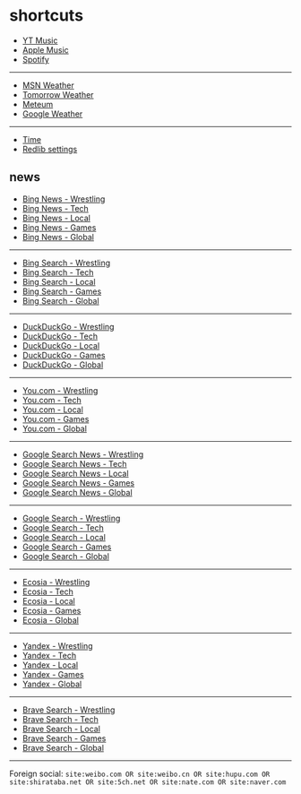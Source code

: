 # shortcuts

- [YT Music](https://music.youtube.com)
- [Apple Music](https://music.apple.com)
- [Spotify](https://open.spotify.com)

---

- [MSN Weather](https://www.msn.com/en-us/weather/maps/radar)
- [Tomorrow Weather](https://weather.tomorrow.io)
- [Meteum](https://meteum.ai/weather/search)
- [Google Weather](https://www.google.com/search?q=weather&udm=0&safe=off)

---

- [Time](https://time.is/?c=d3l1_3F_3j1_3Y1_3WXth2i2s.TAXfmrXc1Xo480Xz1Xa1Xb51ea29.4e4185.28571f.2d99db.abbd8.1bb85e.1c3b23Xw1Xv20240528Xh0Xi1XZ1XmXuXB1Xs0)
- [Redlib settings](https://redlib.freedit.eu/settings/restore/?theme=system&front_page=default&layout=card&wide=off&post_sort=top&comment_sort=top&show_nsfw=on&use_hls=off&hide_hls_notification=off&hide_awards=off&fixed_navbar=on&subscriptions=&filters=)

## news

- [Bing News - Wrestling](https://www.bing.com/news/search?q=%22ringsidenews%20com%22%20OR%20%22wrestlinginc%20com%22%20OR%20%22fightful%20com%22%20OR%20site%3Aringsidenews.com%20OR%20site%3Awrestlinginc.com%20OR%20site%3Afightful.com&qft=interval%3d"7")
- [Bing News - Tech](https://www.bing.com/news/search?q=msft+OR+aapl+OR+goog+OR+%28ai+%28generate+OR+generative+OR+model%29%29+OR+perplexity+OR+ios+OR+windows+OR+starlink&qft=interval%3d"7")
- [Bing News - Local](https://www.bing.com/news/search?q=%22newsinfo%20inquirer%20net%22%20OR%20%22news%20abs%20cbn%20com%20news%22%20OR%20%22philstar%20com%20nation%22%20OR%20%22gmanetwork%20com%20news%20topstories%20metro%22%20OR%20%22gmanetwork%20com%20news%20topstories%20nation%22%20OR%20%22gmanetwork%20com%20news%20balitambayan%22%20OR%20site%3Anewsinfo.inquirer.net%20OR%20site%3Anews.abs-cbn.com%2Fnews%20OR%20site%3Aphilstar.com%2Fnation%20OR%20site%3Agmanetwork.com%2Fnews%2Ftopstories%2Fmetro%20OR%20site%3Agmanetwork.com%2Fnews%2Ftopstories%2Fnation%20OR%20site%3Agmanetwork.com%2Fnews%2Fbalitambayan&qft=interval%3d"7")
- [Bing News - Games](https://www.bing.com/news/search?q=genshin+OR+valorant+OR+%28league+"of+legends"%29+OR+wuthering+OR+%28smash+bros%29+OR+ntes+OR+ttwo+OR+ea&qft=interval%3d"7")
- [Bing News - Global](https://www.bing.com/news/search?q=%22channelnewsasia%20com%20world%22%20OR%20%22france24%20com%20en%20live%20news%22%20OR%20%20%22scmp%20com%20news%20world%22%20OR%20%22reuters%20com%20world%22%20OR%20site%3Achannelnewsasia.com%2Fworld%20OR%20site%3Afrance24.com%2Fen%2Flive-news%20OR%20site%3Ascmp.com%2Fnews%2Fworld%20OR%20site%3Areuters.com%2Fworld&qft=interval%3d"7")
<!-- Format: - [Bing News - *queryTitle*](https://www.bing.com/news/search?q=[query]&qft=interval%3d"7") -->

---

- [Bing Search - Wrestling](https://www.bing.com/search?q=%22ringsidenews%20com%22%20OR%20%22wrestlinginc%20com%22%20OR%20%22fightful%20com%22%20OR%20site%3Aringsidenews.com%20OR%20site%3Awrestlinginc.com%20OR%20site%3Afightful.com&filters=ex1%3a%22ez1%22&mkt=en-US&setlang=en-us)
- [Bing Search - Tech](https://www.bing.com/search?q=msft+OR+aapl+OR+goog+OR+%28ai+%28generate+OR+generative+OR+model%29%29+OR+perplexity+OR+ios+OR+windows+OR+starlink&filters=ex1%3a%22ez1%22&mkt=en-US&setlang=en-us)
- [Bing Search - Local](https://www.bing.com/search?q=%22newsinfo%20inquirer%20net%22%20OR%20%22news%20abs%20cbn%20com%20news%22%20OR%20%22philstar%20com%20nation%22%20OR%20%22gmanetwork%20com%20news%20topstories%20metro%22%20OR%20%22gmanetwork%20com%20news%20topstories%20nation%22%20OR%20%22gmanetwork%20com%20news%20balitambayan%22%20OR%20site%3Anewsinfo.inquirer.net%20OR%20site%3Anews.abs-cbn.com%2Fnews%20OR%20site%3Aphilstar.com%2Fnation%20OR%20site%3Agmanetwork.com%2Fnews%2Ftopstories%2Fmetro%20OR%20site%3Agmanetwork.com%2Fnews%2Ftopstories%2Fnation%20OR%20site%3Agmanetwork.com%2Fnews%2Fbalitambayan&filters=ex1%3a%22ez1%22&mkt=en-US&setlang=en-us)
- [Bing Search - Games](https://www.bing.com/search?q=genshin+OR+valorant+OR+%28league+"of+legends"%29+OR+wuthering+OR+%28smash+bros%29+OR+ntes+OR+ttwo+OR+ea&filters=ex1%3a%22ez1%22&mkt=en-US&setlang=en-us)
- [Bing Search - Global](https://www.bing.com/search?q=%22channelnewsasia%20com%20world%22%20OR%20%22france24%20com%20en%20live%20news%22%20OR%20%20%22scmp%20com%20news%20world%22%20OR%20%22reuters%20com%20world%22%20OR%20site%3Achannelnewsasia.com%2Fworld%20OR%20site%3Afrance24.com%2Fen%2Flive-news%20OR%20site%3Ascmp.com%2Fnews%2Fworld%20OR%20site%3Areuters.com%2Fworld&filters=ex1%3a%22ez1%22&mkt=en-US&setlang=en-us)
<!-- Format: - [Bing Search - *queryTitle*](https://www.bing.com/search?q=[query]&filters=ex1%3a%22ez1%22&mkt=en-US&setlang=en-us) -->

---

- [DuckDuckGo - Wrestling](https://duckduckgo.com/?q=%22ringsidenews%20com%22%20OR%20%22wrestlinginc%20com%22%20OR%20%22fightful%20com%22%20OR%20site%3Aringsidenews.com%20OR%20site%3Awrestlinginc.com%20OR%20site%3Afightful.com&df=d&assist=true)
- [DuckDuckGo - Tech](https://duckduckgo.com/?q=msft+OR+aapl+OR+goog+OR+%28ai+%28generate+OR+generative+OR+model%29%29+OR+perplexity+OR+ios+OR+windows+OR+starlink&df=d)
- [DuckDuckGo - Local](https://duckduckgo.com/?q=%22newsinfo%20inquirer%20net%22%20OR%20%22news%20abs%20cbn%20com%20news%22%20OR%20%22philstar%20com%20nation%22%20OR%20%22gmanetwork%20com%20news%20topstories%20metro%22%20OR%20%22gmanetwork%20com%20news%20topstories%20nation%22%20OR%20%22gmanetwork%20com%20news%20balitambayan%22%20OR%20site%3Anewsinfo.inquirer.net%20OR%20site%3Anews.abs-cbn.com%2Fnews%20OR%20site%3Aphilstar.com%2Fnation%20OR%20site%3Agmanetwork.com%2Fnews%2Ftopstories%2Fmetro%20OR%20site%3Agmanetwork.com%2Fnews%2Ftopstories%2Fnation%20OR%20site%3Agmanetwork.com%2Fnews%2Fbalitambayan&df=d&assist=true)
- [DuckDuckGo - Games](https://duckduckgo.com/?q=genshin+OR+valorant+OR+%28league+"of+legends"%29+OR+wuthering+OR+%28smash+bros%29+OR+ntes+OR+ttwo+OR+ea&df=d&assist=true)
- [DuckDuckGo - Global](https://duckduckgo.com/?q=%22channelnewsasia%20com%20world%22%20OR%20%22france24%20com%20en%20live%20news%22%20OR%20%20%22scmp%20com%20news%20world%22%20OR%20%22reuters%20com%20world%22%20OR%20site%3Achannelnewsasia.com%2Fworld%20OR%20site%3Afrance24.com%2Fen%2Flive-news%20OR%20site%3Ascmp.com%2Fnews%2Fworld%20OR%20site%3Areuters.com%2Fworld&df=d&assist=true)
<!-- Format: - [DuckDuckGo - *queryTitle*](https://duckduckgo.com/?q=[query]&df=d&assist=true) -->

---

- [You.com - Wrestling](https://you.com/search?q=%22ringsidenews%20com%22%20OR%20%22wrestlinginc%20com%22%20OR%20%22fightful%20com%22%20OR%20site%3Aringsidenews.com%20OR%20site%3Awrestlinginc.com%20OR%20site%3Afightful.com)
- [You.com - Tech](https://you.com/search?q=msft+OR+aapl+OR+goog+OR+%28ai+%28generate+OR+generative+OR+model%29%29+OR+perplexity+OR+ios+OR+windows+OR+starlink)
- [You.com - Local](https://you.com/search?q=%22newsinfo%20inquirer%20net%22%20OR%20%22news%20abs%20cbn%20com%20news%22%20OR%20%22philstar%20com%20nation%22%20OR%20%22gmanetwork%20com%20news%20topstories%20metro%22%20OR%20%22gmanetwork%20com%20news%20topstories%20nation%22%20OR%20%22gmanetwork%20com%20news%20balitambayan%22%20OR%20site%3Anewsinfo.inquirer.net%20OR%20site%3Anews.abs-cbn.com%2Fnews%20OR%20site%3Aphilstar.com%2Fnation%20OR%20site%3Agmanetwork.com%2Fnews%2Ftopstories%2Fmetro%20OR%20site%3Agmanetwork.com%2Fnews%2Ftopstories%2Fnation%20OR%20site%3Agmanetwork.com%2Fnews%2Fbalitambayan)
- [You.com - Games](https://you.com/search?q=genshin+OR+valorant+OR+%28league+"of+legends"%29+OR+wuthering+OR+%28smash+bros%29+OR+ntes+OR+ttwo+OR+ea)
- [You.com - Global](https://you.com/search?q=%22channelnewsasia%20com%20world%22%20OR%20%22france24%20com%20en%20live%20news%22%20OR%20%20%22scmp%20com%20news%20world%22%20OR%20%22reuters%20com%20world%22%20OR%20site%3Achannelnewsasia.com%2Fworld%20OR%20site%3Afrance24.com%2Fen%2Flive-news%20OR%20site%3Ascmp.com%2Fnews%2Fworld%20OR%20site%3Areuters.com%2Fworld)
<!-- Format: - [You.com - *queryTitle*](https://you.com/search?q=[query]) -->

---

- [Google Search News - Wrestling](https://www.google.com/search?safe=off&tbm=nws&tbs=qdr:d&q=%22ringsidenews%20com%22%20OR%20%22wrestlinginc%20com%22%20OR%20%22fightful%20com%22%20OR%20site%3Aringsidenews.com%20OR%20site%3Awrestlinginc.com%20OR%20site%3Afightful.com)
- [Google Search News - Tech](https://www.google.com/search?safe=off&tbm=nws&tbs=qdr:d&q=msft+OR+aapl+OR+goog+OR+%28ai+%28generate+OR+generative+OR+model%29%29+OR+perplexity+OR+ios+OR+windows+OR+starlink)
- [Google Search News - Local](https://www.google.com/search?safe=off&tbm=nws&tbs=qdr:d&q=%22newsinfo%20inquirer%20net%22%20OR%20%22news%20abs%20cbn%20com%20news%22%20OR%20%22philstar%20com%20nation%22%20OR%20%22gmanetwork%20com%20news%20topstories%20metro%22%20OR%20%22gmanetwork%20com%20news%20topstories%20nation%22%20OR%20%22gmanetwork%20com%20news%20balitambayan%22%20OR%20site%3Anewsinfo.inquirer.net%20OR%20site%3Anews.abs-cbn.com%2Fnews%20OR%20site%3Aphilstar.com%2Fnation%20OR%20site%3Agmanetwork.com%2Fnews%2Ftopstories%2Fmetro%20OR%20site%3Agmanetwork.com%2Fnews%2Ftopstories%2Fnation%20OR%20site%3Agmanetwork.com%2Fnews%2Fbalitambayan)
- [Google Search News - Games](https://www.google.com/search?safe=off&tbm=nws&tbs=qdr:d&q=genshin+OR+valorant+OR+%28league+"of+legends"%29+OR+wuthering+OR+%28smash+bros%29+OR+ntes+OR+ttwo+OR+ea)
- [Google Search News - Global](https://www.google.com/search?safe=off&tbm=nws&tbs=qdr:d&q=%22channelnewsasia%20com%20world%22%20OR%20%22france24%20com%20en%20live%20news%22%20OR%20%20%22scmp%20com%20news%20world%22%20OR%20%22reuters%20com%20world%22%20OR%20site%3Achannelnewsasia.com%2Fworld%20OR%20site%3Afrance24.com%2Fen%2Flive-news%20OR%20site%3Ascmp.com%2Fnews%2Fworld%20OR%20site%3Areuters.com%2Fworld)
<!-- Format: - [Google Search News - *queryTitle*](https://www.google.com/search?safe=off&tbm=nws&tbs=qdr:d&q=[query]) -->

---

- [Google Search - Wrestling](https://www.google.com/search?q=%22ringsidenews%20com%22%20OR%20%22wrestlinginc%20com%22%20OR%20%22fightful%20com%22%20OR%20site%3Aringsidenews.com%20OR%20site%3Awrestlinginc.com%20OR%20site%3Afightful.com&tbs=qdr:d&safe=off)
- [Google Search - Tech](https://www.google.com/search?q=msft+OR+aapl+OR+goog+OR+%28ai+%28generate+OR+generative+OR+model%29%29+OR+perplexity+OR+ios+OR+windows+OR+starlink&tbs=qdr:d&safe=off)
- [Google Search - Local](https://www.google.com/search?q=%22newsinfo%20inquirer%20net%22%20OR%20%22news%20abs%20cbn%20com%20news%22%20OR%20%22philstar%20com%20nation%22%20OR%20%22gmanetwork%20com%20news%20topstories%20metro%22%20OR%20%22gmanetwork%20com%20news%20topstories%20nation%22%20OR%20%22gmanetwork%20com%20news%20balitambayan%22%20OR%20site%3Anewsinfo.inquirer.net%20OR%20site%3Anews.abs-cbn.com%2Fnews%20OR%20site%3Aphilstar.com%2Fnation%20OR%20site%3Agmanetwork.com%2Fnews%2Ftopstories%2Fmetro%20OR%20site%3Agmanetwork.com%2Fnews%2Ftopstories%2Fnation%20OR%20site%3Agmanetwork.com%2Fnews%2Fbalitambayan&tbs=qdr:d&safe=off)
- [Google Search - Games](https://www.google.com/search?q=genshin+OR+valorant+OR+%28league+"of+legends"%29+OR+wuthering+OR+%28smash+bros%29+OR+ntes+OR+ttwo+OR+ea&tbs=qdr:d&safe=off)
- [Google Search - Global](https://www.google.com/search?q=%22channelnewsasia%20com%20world%22%20OR%20%22france24%20com%20en%20live%20news%22%20OR%20%20%22scmp%20com%20news%20world%22%20OR%20%22reuters%20com%20world%22%20OR%20site%3Achannelnewsasia.com%2Fworld%20OR%20site%3Afrance24.com%2Fen%2Flive-news%20OR%20site%3Ascmp.com%2Fnews%2Fworld%20OR%20site%3Areuters.com%2Fworld&tbs=qdr:d&safe=off)
<!-- Format: - [Google Search - *queryTitle*](https://www.google.com/search?q=[query]&tbs=qdr:d&safe=off) -->

---

- [Ecosia - Wrestling](https://www.ecosia.org/search?q=%22ringsidenews%20com%22%20OR%20%22wrestlinginc%20com%22%20OR%20%22fightful%20com%22%20OR%20site%3Aringsidenews.com%20OR%20site%3Awrestlinginc.com%20OR%20site%3Afightful.com&freshness=day)
- [Ecosia - Tech](https://www.ecosia.org/search?q=msft+OR+aapl+OR+goog+OR+%28ai+%28generate+OR+generative+OR+model%29%29+OR+perplexity+OR+ios+OR+windows+OR+starlink&freshness=day)
- [Ecosia - Local](https://www.ecosia.org/search?q=%22newsinfo%20inquirer%20net%22%20OR%20%22news%20abs%20cbn%20com%20news%22%20OR%20%22philstar%20com%20nation%22%20OR%20%22gmanetwork%20com%20news%20topstories%20metro%22%20OR%20%22gmanetwork%20com%20news%20topstories%20nation%22%20OR%20%22gmanetwork%20com%20news%20balitambayan%22%20OR%20site%3Anewsinfo.inquirer.net%20OR%20site%3Anews.abs-cbn.com%2Fnews%20OR%20site%3Aphilstar.com%2Fnation%20OR%20site%3Agmanetwork.com%2Fnews%2Ftopstories%2Fmetro%20OR%20site%3Agmanetwork.com%2Fnews%2Ftopstories%2Fnation%20OR%20site%3Agmanetwork.com%2Fnews%2Fbalitambayan&freshness=day)
- [Ecosia - Games](https://www.ecosia.org/search?q=genshin+OR+valorant+OR+%28league+"of+legends"%29+OR+wuthering+OR+%28smash+bros%29+OR+ntes+OR+ttwo+OR+ea&freshness=day)
- [Ecosia - Global](https://www.ecosia.org/search?q=%22channelnewsasia%20com%20world%22%20OR%20%22france24%20com%20en%20live%20news%22%20OR%20%20%22scmp%20com%20news%20world%22%20OR%20%22reuters%20com%20world%22%20OR%20site%3Achannelnewsasia.com%2Fworld%20OR%20site%3Afrance24.com%2Fen%2Flive-news%20OR%20site%3Ascmp.com%2Fnews%2Fworld%20OR%20site%3Areuters.com%2Fworld&freshness=day)
<!-- Format: - [Ecosia - *queryTitle*](https://www.ecosia.org/search?q=[query]&freshness=day) -->

---

- [Yandex - Wrestling](https://yandex.com/search/?text=%22ringsidenews%20com%22%20OR%20%22wrestlinginc%20com%22%20OR%20%22fightful%20com%22%20OR%20site%3Aringsidenews.com%20OR%20site%3Awrestlinginc.com%20OR%20site%3Afightful.com&within=77)
- [Yandex - Tech](https://yandex.com/search/?text=msft+OR+aapl+OR+goog+OR+%28ai+%28generate+OR+generative+OR+model%29%29+OR+perplexity+OR+ios+OR+windows+OR+starlink&within=77)
- [Yandex - Local](https://yandex.com/search/?text=%22newsinfo%20inquirer%20net%22%20OR%20%22news%20abs%20cbn%20com%20news%22%20OR%20%22philstar%20com%20nation%22%20OR%20%22gmanetwork%20com%20news%20topstories%20metro%22%20OR%20%22gmanetwork%20com%20news%20topstories%20nation%22%20OR%20%22gmanetwork%20com%20news%20balitambayan%22%20OR%20site%3Anewsinfo.inquirer.net%20OR%20site%3Anews.abs-cbn.com%2Fnews%20OR%20site%3Aphilstar.com%2Fnation%20OR%20site%3Agmanetwork.com%2Fnews%2Ftopstories%2Fmetro%20OR%20site%3Agmanetwork.com%2Fnews%2Ftopstories%2Fnation%20OR%20site%3Agmanetwork.com%2Fnews%2Fbalitambayan&within=77)
- [Yandex - Games](https://yandex.com/search/?text=genshin+OR+valorant+OR+%28league+"of+legends"%29+OR+wuthering+OR+%28smash+bros%29+OR+ntes+OR+ttwo+OR+ea&within=77)
- [Yandex - Global](https://yandex.com/search/?text=%22channelnewsasia%20com%20world%22%20OR%20%22france24%20com%20en%20live%20news%22%20OR%20%20%22scmp%20com%20news%20world%22%20OR%20%22reuters%20com%20world%22%20OR%20site%3Achannelnewsasia.com%2Fworld%20OR%20site%3Afrance24.com%2Fen%2Flive-news%20OR%20site%3Ascmp.com%2Fnews%2Fworld%20OR%20site%3Areuters.com%2Fworld&within=77)
<!-- Format: - [Yandex - *queryTitle*](https://yandex.com/search/?text=[query]&within=77) -->

---

- [Brave Search - Wrestling](https://search.brave.com/search?q=%22ringsidenews%20com%22%20OR%20%22wrestlinginc%20com%22%20OR%20%22fightful%20com%22%20OR%20site%3Aringsidenews.com%20OR%20site%3Awrestlinginc.com%20OR%20site%3Afightful.com&tf=pd)
- [Brave Search - Tech](https://search.brave.com/search?q=msft+OR+aapl+OR+goog+OR+%28ai+%28generate+OR+generative+OR+model%29%29+OR+perplexity+OR+ios+OR+windows+OR+starlink&tf=pd)
- [Brave Search - Local](https://search.brave.com/search?q=%22newsinfo%20inquirer%20net%22%20OR%20%22news%20abs%20cbn%20com%20news%22%20OR%20%22philstar%20com%20nation%22%20OR%20%22gmanetwork%20com%20news%20topstories%20metro%22%20OR%20%22gmanetwork%20com%20news%20topstories%20nation%22%20OR%20%22gmanetwork%20com%20news%20balitambayan%22%20OR%20site%3Anewsinfo.inquirer.net%20OR%20site%3Anews.abs-cbn.com%2Fnews%20OR%20site%3Aphilstar.com%2Fnation%20OR%20site%3Agmanetwork.com%2Fnews%2Ftopstories%2Fmetro%20OR%20site%3Agmanetwork.com%2Fnews%2Ftopstories%2Fnation%20OR%20site%3Agmanetwork.com%2Fnews%2Fbalitambayan&tf=pd)
- [Brave Search - Games](https://search.brave.com/search?q=genshin+OR+valorant+OR+%28league+"of+legends"%29+OR+wuthering+OR+%28smash+bros%29+OR+ntes+OR+ttwo+OR+ea&tf=pd)
- [Brave Search - Global](https://search.brave.com/search?q=%22channelnewsasia%20com%20world%22%20OR%20%22france24%20com%20en%20live%20news%22%20OR%20%20%22scmp%20com%20news%20world%22%20OR%20%22reuters%20com%20world%22%20OR%20site%3Achannelnewsasia.com%2Fworld%20OR%20site%3Afrance24.com%2Fen%2Flive-news%20OR%20site%3Ascmp.com%2Fnews%2Fworld%20OR%20site%3Areuters.com%2Fworld&qs=n&form=QBRE&sp=-1&lq=1&pq=%22channelnewsasia%20com%20world%22%20or%20%22france24%20com%20en%20live%20news%22%20or%20%20%22scmp%20com%20news%20world%22%20or%20%22reuters%20com%20worl%22%20or%20site%3Achannelnewsasia.com%2Fworld%20or%20site%3Afrance24.com%2Fen%2Flive-news%20or%20site%3Ascmp.com%2Fnews%2Fworld%20or%20site%3Areuters.com%2Fworld&tf=pd)
<!-- Format: - [Brave Search - *queryTitle*](https://search.brave.com/search?q=[query]&tf=pd) -->

---

Foreign social: `site:weibo.com OR site:weibo.cn OR site:hupu.com OR site:shirataba.net OR site:5ch.net OR site:nate.com OR site:naver.com`
